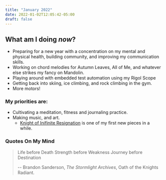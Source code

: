 ```yaml
---
title: "January 2022"
date: 2022-01-02T12:05:42-05:00
draft: false
---
```


## What am I doing _now_?

- Preparing for a new year with a concentration on my mental and physical health, building community, and improving my communication skills.
- Working on chord melodies for Autumn Leaves, All of Me, and whatever else strikes my fancy on Mandolin.
- Playing around with embedded test automation using my Rigol Scope
- Getting back into skiing, ice climbing, and rock climbing in the gym.
- More motors!

### My priorities are:

- Cultivating a meditation, fitness and journaling practice.
- Making music, and art.
    - [Knight of Inifinite Resignation](https://soundcloud.com/temporalshift/knight-of-infinite-resignation?si=9264a4b9843f4857aa3779a46c7ec55f&utm_source=clipboard&utm_medium=text&utm_campaign=social_sharing) is one of my first new pieces in a while.

### Quotes On My Mind

> Life before Death
> Strength before Weakness
> Journey before Destination
>
> -- Brandon Sanderson, _The Stormlight Archives_, Oath of the Knights Radiant.
